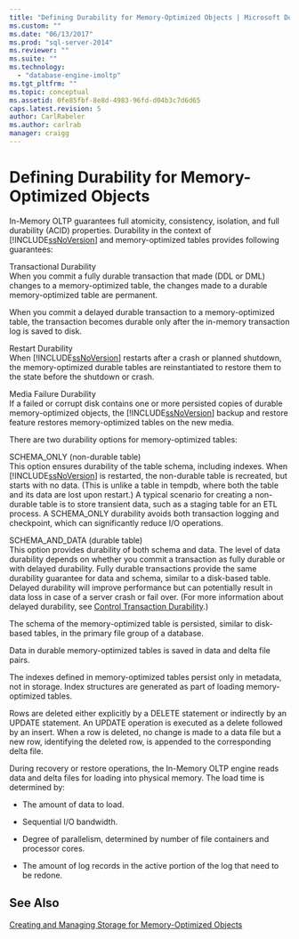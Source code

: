 ```yaml
---
title: "Defining Durability for Memory-Optimized Objects | Microsoft Docs"
ms.custom: ""
ms.date: "06/13/2017"
ms.prod: "sql-server-2014"
ms.reviewer: ""
ms.suite: ""
ms.technology: 
  - "database-engine-imoltp"
ms.tgt_pltfrm: ""
ms.topic: conceptual
ms.assetid: 0fe85fbf-8e8d-4983-96fd-d04b3c7d6d65
caps.latest.revision: 5
author: CarlRabeler
ms.author: carlrab
manager: craigg
---
```

# Defining Durability for Memory-Optimized Objects
  In-Memory OLTP guarantees full atomicity, consistency, isolation, and full durability (ACID) properties. Durability in the context of [!INCLUDE[ssNoVersion](../../includes/ssnoversion-md.md)] and memory-optimized tables provides following guarantees:  
  
 Transactional Durability  
 When you commit a fully durable transaction that made (DDL or DML) changes to a memory-optimized table, the changes made to a durable memory-optimized table are permanent.  
  
 When you commit a delayed durable transaction to a memory-optimized table, the transaction becomes durable only after the in-memory transaction log is saved to disk.  
  
 Restart Durability  
 When [!INCLUDE[ssNoVersion](../../includes/ssnoversion-md.md)] restarts after a crash or planned shutdown, the memory-optimized durable tables are reinstantiated to restore them to the state before the shutdown or crash.  
  
 Media Failure Durability  
 If a failed or corrupt disk contains one or more persisted copies of durable memory-optimized objects, the [!INCLUDE[ssNoVersion](../../includes/ssnoversion-md.md)] backup and restore feature restores memory-optimized tables on the new media.  
  
 There are two durability options for memory-optimized tables:  
  
 SCHEMA_ONLY (non-durable table)  
 This option ensures durability of the table schema, including indexes. When [!INCLUDE[ssNoVersion](../../includes/ssnoversion-md.md)] is restarted, the non-durable table is recreated, but starts with no data. (This is unlike a table in tempdb, where both the table and its data are lost upon restart.) A typical scenario for creating a non-durable table is to store transient data, such as a staging table for an ETL process. A SCHEMA_ONLY durability avoids both transaction logging and checkpoint, which can significantly reduce I/O operations.  
  
 SCHEMA_AND_DATA (durable table)  
 This option provides durability of both schema and data. The level of data durability depends on whether you commit a transaction as fully durable or with delayed durability. Fully durable transactions provide the same durability guarantee for data and schema, similar to a disk-based table. Delayed durability will improve performance but can potentially result in data loss in case of a server crash or fail over. (For more information about delayed durability, see [Control Transaction Durability](../logs/control-transaction-durability.md).)  
  
 The schema of the memory-optimized table is persisted, similar to disk-based tables, in the primary file group of a database.  
  
 Data in durable memory-optimized tables is saved in data and delta file pairs.  
  
 The indexes defined in memory-optimized tables persist only in metadata, not in storage. Index structures are generated as part of loading memory-optimized tables.  
  
 Rows are deleted either explicitly by a DELETE statement or indirectly by an UPDATE statement. An UPDATE operation is executed as a delete followed by an insert. When a row is deleted, no change is made to a data file but a new row, identifying the deleted row, is appended to the corresponding delta file.  
  
 During recovery or restore operations, the In-Memory OLTP engine reads data and delta files for loading into physical memory. The load time is determined by:  
  
-   The amount of data to load.  
  
-   Sequential I/O bandwidth.  
  
-   Degree of parallelism, determined by number of file containers and processor cores.  
  
-   The amount of log records in the active portion of the log that need to be redone.  
  
## See Also  
 [Creating and Managing Storage for Memory-Optimized Objects](creating-and-managing-storage-for-memory-optimized-objects.md)  
  
  

